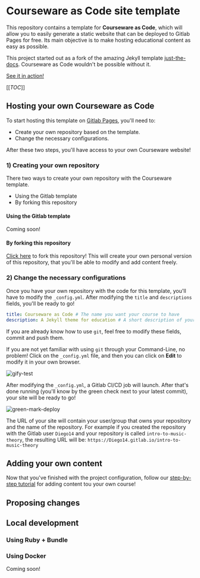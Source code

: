 # Courseware as Code site template

This repository contains a template for **Courseware as Code**, which will allow you to easily generate a static website that can be deployed to Gitlab Pages for free.
Its main objective is to make hosting educational content as easy as possible.

This project started out as a fork of the amazing Jekyll template [just-the-docs](https://pmarsceill.github.io/just-the-docs/).
Courseware as Code wouldn't be possible without it.

[See it in action!](https://courseware-as-code.gitlab.io/courseware-template/)

[[_TOC_]]

## Hosting your own Courseware as Code

To start hosting this template on [Gitlab Pages](https://docs.gitlab.com/ee/user/project/pages/), you'll need to:

- Create your own repository based on the template.
- Change the necessary configurations.

After these two steps, you'll have access to your own Courseware website!

### 1) Creating your own repository

There two ways to create your own repository with the Courseware template.

- Using the Gitlab template
- By forking this repository

#### Using the Gitlab template

Coming soon!

#### By forking this repository

[Click here](https://gitlab.com/courseware-as-code/courseware-template/-/forks/new) to fork this repository!
This will create your own personal version of this repository, that you'll be able to modify and add content freely.

### 2) Change the necessary configurations

Once you have your own repository with the code for this template, you'll have to modify the `_config.yml`.
After modifying the `title` and `descriptions` fields, you'll be ready to go!

```yaml
title: Courseware as Code # The name you want your course to have
description: A Jekyll theme for education # A short description of your course
```

If you are already know how to use `git`, feel free to modify these fields, commit and push them.

If you are not yet familiar with using `git` through your Command-Line, no problem!
Click on the `_config.yml` file, and then you can click on **Edit** to modify it in your own browser.

![gify-test](https://i.imgur.com/BbSxkPE.gif)

After modifying the `_config.yml`, a Gitlab CI/CD job will launch.
After that's done running (you'll know by the green check next to your latest commit), your site will be ready to go!

![green-mark-deploy](https://i.imgur.com/r7DiXu2.png)

The URL of your site will contain your user/group that owns your repository and the name of the repository.
For example if you created the repository with the Gitlab user `Diego14` and your repository is called `intro-to-music-theory`, the resulting URL will be: `https://Diego14.gitlab.io/intro-to-music-theory`

## Adding your own content

Now that you've finished with the project configuration, follow our [step-by-step tutorial](https://courseware-as-code.gitlab.io/courseware-template/) for adding content tou your own course!

## Proposing changes

## Local development

### Using Ruby + Bundle

### Using Docker

Coming soon!

